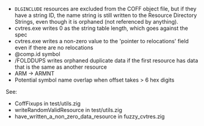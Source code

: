 - `DLGINCLUDE` resources are excluded from the COFF object file, but if they have a string ID, the name string is still written to the Resource Directory Strings, even though it is orphaned (not referenced by anything).
- cvtres.exe writes 0 as the string table length, which goes against the spec
- cvtres.exe writes a non-zero value to the 'pointer to relocations' field even if there are no relocations
- @comp.id symbol
- /FOLDDUPS writes orphaned duplicate data if the first resource has data that is the same as another resource
- ARM -> ARMNT
- Potential symbol name overlap when offset takes > 6 hex digits

See:
- CoffFixups in test/utils.zig
- writeRandomValidResource in test/utils.zig
- have_written_a_non_zero_data_resource in fuzzy_cvtres.zig